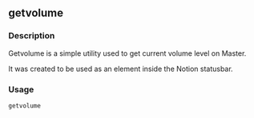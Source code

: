 ## getvolume

### Description
Getvolume is a simple utility used to get current volume level on Master.

It was created to be used as an element inside the Notion statusbar.

### Usage
```shell
getvolume
```
